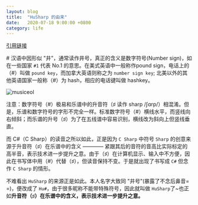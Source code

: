 ```yaml
---
layout: blog
title:  "HuSharp 的由来"
date:   2020-07-18 9:00:00 +0800
category: life
---
```


[引用链接](https://www.douban.com/note/210460736/)

\# 汉语中因形似 "井"，通常读作井号，真正的含义是数字符号(Number  sign)，如在一些国家 `#1` 代表 No.1 的意思。在美式英语中一般称作pound sign，电话上的（#）叫做 `pound key`，而加拿大英语则称之为 `number sign key`; 北美以外的其他英语国家一般称（#）为 hash，相应的电话键叫做 hashkey。

![musiceol](http://www.musiceol.com/news/html/2016-2/images/20162151237399513.png)

注意：数字符号（#）极易和乐谱中的升音符（♯ 读作 sharp /ʃɑrp/）相混淆。但是，乐谱和数字符号的字形不完全一样。标准数字符号（#）横线水平，而竖线向右倾斜；而乐谱的升号（♯）为了在五线谱中容易识别，横线改为斜向上但竖线垂直。

而 C#（C Sharp）的读音之所以如此，正是因为 `C Sharp` 中符号 `Sharp` 的创意来源于升音符（♯）在乐谱中的含义 ———— 紧跟其后的音符的音高比实际标定的高半音，表示技术进一步提升之意。由于（♯）在计算机显示、输入中不方便，因此在书写体中用（#）代替（♯），但读音保持不变。于是就出现了书写成 `C#` 但念作 `C Sharp` 的情形。

不难看出 `HuSharp` 的来源正是如此。本人名字大致同 "井号"(暴露了不念后鼻音= =)，便改成了 `Hu#`，由于很多昵称不能带特殊符号，因此就叫做 `HuSharp`了~也正如**升音符（♯）在乐谱中的含义，表示技术进一步提升之意。**
